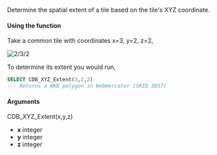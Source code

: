 Determine the spatial extent of a tile based on the tile's XYZ coordinate.

#### Using the function

Take a common tile with coordinates x=3, y=2, z=2,

![2/3/2](https://viz2.cartodb.com/tiles/quantile_breaks/2/3/2.png)

To determine its extent you would run,

```sql
SELECT CDB_XYZ_Extent(3,2,2)
--- Returns a WKB polygon in Webmercator (SRID 3857)
```

#### Arguments

CDB_XYZ_Extent(x,y,z)

* **x** integer
* **y** integer
* **z** integer